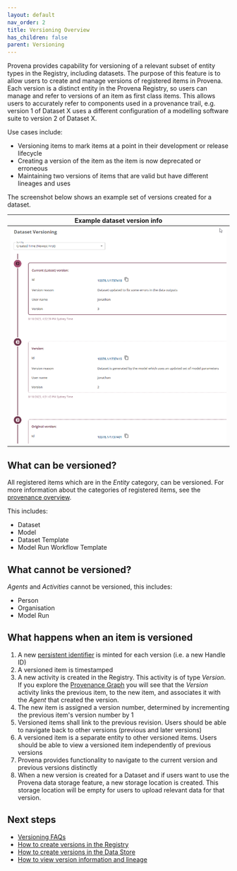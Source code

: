 ```yaml
---
layout: default
nav_order: 2
title: Versioning Overview
has_children: false
parent: Versioning
---
```


Provena provides capability for versioning of a relevant subset of entity types in the Registry, including datasets. The purpose of this feature is to allow users to create and manage versions of registered items in Provena. Each version is a distinct entity in the Provena Registry, so users can manage and refer to versions of an item as first class items. This allows users to accurately refer to components used in a provenance trail, e.g. version 1 of Dataset X uses a different configuration of a modelling software suite to version 2 of Dataset X.

Use cases include:
* Versioning items to mark items at a point in their development or release lifecycle
* Creating a version of the item as the item is now deprecated or erroneous
* Maintaining two versions of items that are valid but have different lineages and uses

The screenshot below shows an example set of versions created for a dataset.

|                 Example dataset version info                  |
| :---------------------------------------------------------------------------------------: |
| <img src="../assets/images/versioning/versioning-overview-1.png" alt="drawing" width="600"/> |




## What can be versioned?

All registered items which are in the _Entity_ category, can be versioned. For more information about the categories of registered items, see the [provenance overview](../provenance/overview/what-are-entities).

This includes:

-   Dataset
-   Model
-   Dataset Template
-   Model Run Workflow Template

## What cannot be versioned?

_Agents_ and _Activities_ cannot be versioned, this includes:

-   Person
-   Organisation
-   Model Run

## What happens when an item is versioned

1. A new [persistent identifier](../digital-object-identifiers) is minted for each version (i.e. a new Handle ID)
2. A versioned item is timestamped
3. A new activity is created in the Registry. This activity is of type _Version_. If you explore the [Provenance Graph](../provenance/exploring-provenance/Explore%20Graph) you will see that the _Version_ activity links the previous item, to the new item, and associates it with the _Agent_ that created the version.
4. The new item is assigned a version number, determined by incrementing the previous item's version number by 1
5. Versioned items shall link to the previous revision. Users should be able to navigate back to other versions (previous and later versions)
6. A versioned item is a separate entity to other versioned items. Users should be able to view a versioned item independently of previous versions
7. Provena provides functionality to navigate to the current version and previous versions distinctly
8. When a new version is created for a Dataset and if users want to use the Provena data storage feature, a new storage location is created. This storage location will be empty for users to upload relevant data for that version.

## Next steps

-   [Versioning FAQs](../faq.html#versioning)
-   [How to create versions in the Registry](./how-to-version.html)
-   [How to create versions in the Data Store](./how-to-version-in-data-store.html)
-   [How to view version information and lineage](./how-to-view-versions.html)
